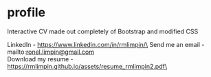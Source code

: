 # profile
Interactive CV made out completely of Bootstrap and modified CSS

LinkedIn - https://www.linkedin.com/in/rmlimpin/\
Send me an email - mailto:ronel.limpin@gmail.com\
Download my resume - https://rmlimpin.github.io/assets/resume_rmlimpin2.pdf\
